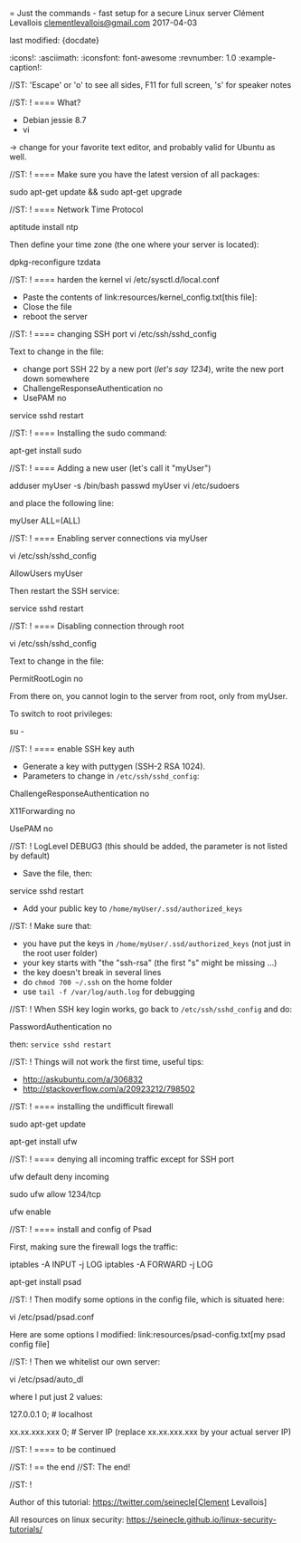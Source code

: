 = Just the commands - fast setup for a secure Linux server
Clément Levallois <clementlevallois@gmail.com>
2017-04-03

last modified: {docdate}

:icons!:
:asciimath:
:iconsfont:   font-awesome
:revnumber: 1.0
:example-caption!:

//ST: 'Escape' or 'o' to see all sides, F11 for full screen, 's' for speaker notes

//ST: !
==== What?

- Debian jessie 8.7
- vi

-> change for your favorite text editor, and probably valid for Ubuntu as well.

//ST: !
==== Make sure you have the latest version of all packages:

 sudo apt-get update && sudo apt-get upgrade

//ST: !
==== Network Time Protocol

 aptitude install ntp

Then define your time zone (the one where your server is located):

 dpkg-reconfigure tzdata

//ST: !
==== harden the kernel
 vi /etc/sysctl.d/local.conf

 - Paste the contents of link:resources/kernel_config.txt[this file]:
 - Close the file
 - reboot the server

//ST: !
==== changing SSH port
 vi /etc/ssh/sshd_config

Text to change in the file:

- change port SSH 22 by a new port (*let's say 1234*), write the new port down somewhere
- ChallengeResponseAuthentication no
- UsePAM no

 service sshd restart

//ST: !
==== Installing the sudo command:

 apt-get install sudo

//ST: !
==== Adding a new user (let's call it "myUser")

adduser myUser -s /bin/bash
passwd myUser
vi /etc/sudoers

and place the following line:

myUser    ALL=(ALL)


//ST: !
==== Enabling server connections via myUser

 vi /etc/ssh/sshd_config

AllowUsers myUser

Then restart the SSH service:

  service sshd restart

//ST: !
====  Disabling connection through root

  vi /etc/ssh/sshd_config

Text to change in the file:

 PermitRootLogin no

From there on, you cannot login to the server from root, only from myUser.

To switch to root privileges:

  su -

//ST: !
==== enable SSH key auth

- Generate a key with puttygen (SSH-2 RSA 1024).
- Parameters to change in `/etc/ssh/sshd_config`:

ChallengeResponseAuthentication no

X11Forwarding no

UsePAM no

//ST: !
LogLevel DEBUG3 (this should be added, the parameter is not listed by default)

- Save the file, then:

 service sshd restart

- Add your public key to `/home/myUser/.ssd/authorized_keys`

//ST: !
Make sure that:

- you have put the keys in `/home/myUser/.ssd/authorized_keys` (not just in the root user folder)
- your key starts with "the "ssh-rsa" (the first "s" might be missing ...)
- the key doesn't break in several lines
- do `chmod 700 ~/.ssh` on the home folder
- use  `tail -f /var/log/auth.log` for debugging

//ST: !
When SSH key login works, go back to `/etc/ssh/sshd_config` and do:

PasswordAuthentication no

then:  `service sshd restart`

//ST: !
Things will not work the first time, useful tips:

- http://askubuntu.com/a/306832
- http://stackoverflow.com/a/20923212/798502

//ST: !
==== installing the undifficult firewall

 sudo apt-get update

 apt-get install ufw

//ST: !
==== denying all incoming traffic except for SSH port

 ufw default deny incoming

 sudo ufw allow 1234/tcp

 ufw enable

//ST: !
==== install and config of Psad

First, making sure the firewall logs the traffic:

 iptables -A INPUT -j LOG
 iptables -A FORWARD -j LOG

 apt-get install psad

//ST: !
Then modify some options in the config file, which is situated here:

 vi /etc/psad/psad.conf

Here are some options I modified: link:resources/psad-config.txt[my psad config file]

//ST: !
Then we whitelist our own server:

 vi /etc/psad/auto_dl

where I put just 2 values:

127.0.0.1    0;  # localhost

xx.xx.xxx.xxx    0; # Server IP (replace xx.xx.xxx.xxx by your actual server IP)

//ST: !
==== to be continued


//ST: !
== the end
//ST: The end!

//ST: !

Author of this tutorial: https://twitter.com/seinecle[Clement Levallois]

All resources on linux security: https://seinecle.github.io/linux-security-tutorials/
